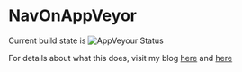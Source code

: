 # NavOnAppVeyor

Current build state is ![AppVeyour Status](https://ci.appveyor.com/api/projects/status/04y0jokdk9nsvm3j?svg=true)

For details about what this does, visit my blog [here](https://www.axians-infoma.de/navblog/continuous-integration-with-appveyor-and-github-for-nav) and [here](https://www.axians-infoma.de/navblog/optimize-ci-build-appveyor-multi-stage-image/)
